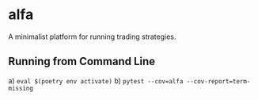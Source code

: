 # alfa
A minimalist platform for running trading strategies.

## Running from Command Line
 a) `eval $(poetry env activate)`
 b) `pytest --cov=alfa --cov-report=term-missing`
